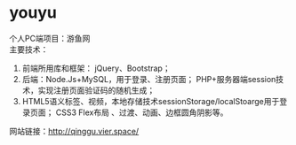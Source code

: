 # youyu
个人PC端项目：游鱼网  
主要技术：
1.  前端所用库和框架： jQuery、Bootstrap；
2.  后端：Node.Js+MySQL，用于登录、注册页面；
       PHP+服务器端session技术，实现注册页面验证码的随机生成；
3.  HTML5语义标签、视频，本地存储技术sessionStorage/localStoarge用于登录页面；
CSS3 Flex布局 、过渡、动画、边框圆角阴影等。

网站链接：http://qinggu.vier.space/
